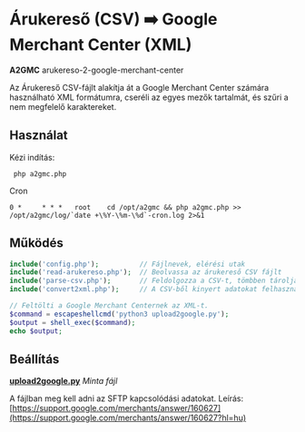 # Árukereső (CSV) ➡️ Google Merchant Center (XML)

**A2GMC** arukereso-2-google-merchant-center

Az Árukereső CSV-fájlt alakítja át a Google Merchant Center számára használható XML formátumra, cseréli az egyes mezők tartalmát, és szűri a nem megfelelő karaktereket.


## Használat

Kézi indítás:
```shell
 php a2gmc.php
```

Cron
```
0 *     * * *   root    cd /opt/a2gmc && php a2gmc.php >> /opt/a2gmc/log/`date +\%Y-\%m-\%d`-cron.log 2>&1
```


## Működés

```php
include('config.php');          // Fájlnevek, elérési utak
include('read-arukereso.php');  // Beolvassa az árukereső CSV fájlt
include('parse-csv.php');       // Feldolgozza a CSV-t, tömbben tárolja az elemeket
include('convert2xml.php');     // A CSV-ből kinyert adatokat felhasználva elkészíti az XML fájlt

// Feltölti a Google Merchant Centernek az XML-t.
$command = escapeshellcmd('python3 upload2google.py');
$output = shell_exec($command);
echo $output;
```


## Beállítás

**[upload2google.py](upload2google_EXAMPLE.py)** *Minta fájl*

A fájlban meg kell adni az SFTP kapcsolódási adatokat.
Leírás: [https://support.google.com/merchants/answer/160627](https://support.google.com/merchants/answer/160627?hl=hu)